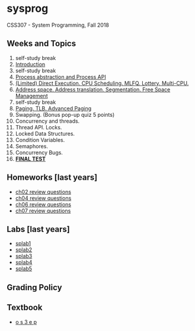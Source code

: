 # sysprog
CSS307 - System Programming, Fall 2018

## Weeks and Topics

1. self-study break
2. [Introduction](./week02)
3. self-study break
4. [Process abstraction and Process API](./week04)
5. [(Limited) Direct Execution. CPU Scheduling. MLFQ. Lottery. Multi-CPU.](./week05)
6. [Address space. Address translation. Segmentation. Free Space Management](./week06) 
7. self-study break
8. [Paging. TLB. Advanced Paging](./week08)
9. Swapping. (Bonus pop-up quiz 5 points)
10. Concurrency and threads.
11. Thread API. Locks.
12. Locked Data Structures.
13. Condition Variables.
14. Semaphores.
15. Concurrency Bugs.
16. [__FINAL TEST__](./FINAL)

## Homeworks [last years]
* [ch02 review questions](https://github.com/sduclassroom/ch02intro)
* [ch04 review questions](https://github.com/sduclassroom/ch04process)
* [ch06 review questions](https://github.com/sduclassroom/ch06lde)
* [ch07 review questions](https://github.com/sduclassroom/ch07sched)

## Labs [last years]
* [splab1](https://github.com/sduclassroom/splab1)
* [splab2](https://github.com/sduclassroom/splab2)
* [splab3](https://github.com/sduclassroom/splab3)
* [splab4](https://github.com/sduclassroom/splab4)
* [splab5](https://github.com/sduclassroom/splab5)

## Grading Policy

## Textbook

* [o s 3 e p](http://www.ostep.org)
